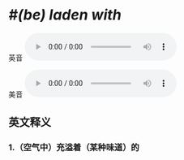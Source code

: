 # ***\#(be) laden with*** 
英音
<audio src="./media/(be) laden with1.aac" controls="controls"></audio>

美音
<audio src="./media/(be) laden with2.aac" controls="controls"></audio>



  

英文释义
---
### 1.**（空气中）充溢着（某种味道）的**  


